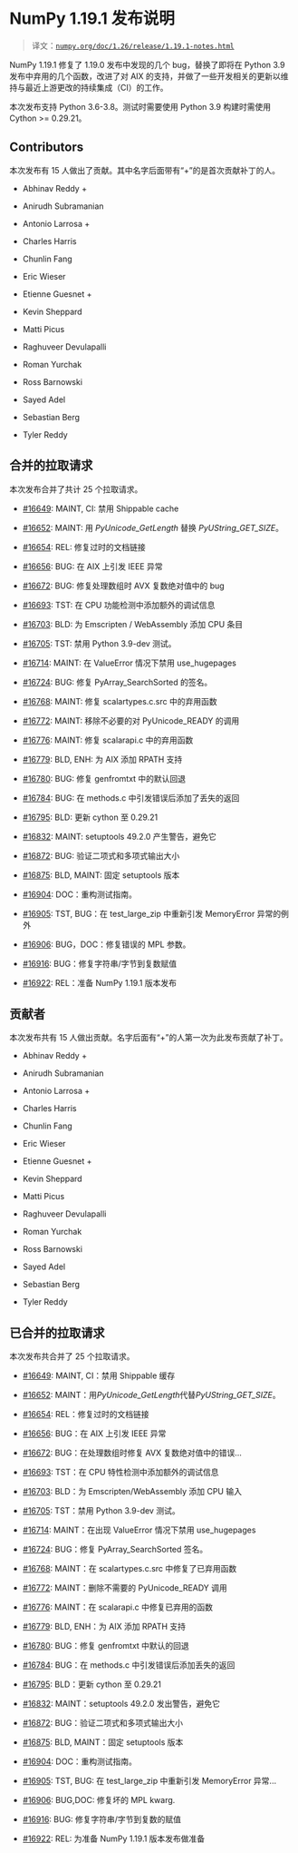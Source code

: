 # NumPy 1.19.1 发布说明

> 译文：[`numpy.org/doc/1.26/release/1.19.1-notes.html`](https://numpy.org/doc/1.26/release/1.19.1-notes.html)

NumPy 1.19.1 修复了 1.19.0 发布中发现的几个 bug，替换了即将在 Python 3.9 发布中弃用的几个函数，改进了对 AIX 的支持，并做了一些开发相关的更新以维持与最近上游更改的持续集成（CI）的工作。

本次发布支持 Python 3.6-3.8。测试时需要使用 Python 3.9 构建时需使用 Cython >= 0.29.21。

## Contributors

本次发布有 15 人做出了贡献。其中名字后面带有“+”的是首次贡献补丁的人。

+   Abhinav Reddy +

+   Anirudh Subramanian

+   Antonio Larrosa +

+   Charles Harris

+   Chunlin Fang

+   Eric Wieser

+   Etienne Guesnet +

+   Kevin Sheppard

+   Matti Picus

+   Raghuveer Devulapalli

+   Roman Yurchak

+   Ross Barnowski

+   Sayed Adel

+   Sebastian Berg

+   Tyler Reddy

## 合并的拉取请求

本次发布合并了共计 25 个拉取请求。

+   [#16649](https://github.com/numpy/numpy/pull/16649): MAINT, CI: 禁用 Shippable cache

+   [#16652](https://github.com/numpy/numpy/pull/16652): MAINT: 用 *PyUnicode_GetLength* 替换 *PyUString_GET_SIZE*。

+   [#16654](https://github.com/numpy/numpy/pull/16654): REL: 修复过时的文档链接

+   [#16656](https://github.com/numpy/numpy/pull/16656): BUG: 在 AIX 上引发 IEEE 异常

+   [#16672](https://github.com/numpy/numpy/pull/16672): BUG: 修复处理数组时 AVX 复数绝对值中的 bug

+   [#16693](https://github.com/numpy/numpy/pull/16693): TST: 在 CPU 功能检测中添加额外的调试信息

+   [#16703](https://github.com/numpy/numpy/pull/16703): BLD: 为 Emscripten / WebAssembly 添加 CPU 条目

+   [#16705](https://github.com/numpy/numpy/pull/16705): TST: 禁用 Python 3.9-dev 测试。

+   [#16714](https://github.com/numpy/numpy/pull/16714): MAINT: 在 ValueError 情况下禁用 use_hugepages

+   [#16724](https://github.com/numpy/numpy/pull/16724): BUG: 修复 PyArray_SearchSorted 的签名。

+   [#16768](https://github.com/numpy/numpy/pull/16768): MAINT: 修复 scalartypes.c.src 中的弃用函数

+   [#16772](https://github.com/numpy/numpy/pull/16772): MAINT: 移除不必要的对 PyUnicode_READY 的调用

+   [#16776](https://github.com/numpy/numpy/pull/16776): MAINT: 修复 scalarapi.c 中的弃用函数

+   [#16779](https://github.com/numpy/numpy/pull/16779): BLD, ENH: 为 AIX 添加 RPATH 支持

+   [#16780](https://github.com/numpy/numpy/pull/16780): BUG: 修复 genfromtxt 中的默认回退

+   [#16784](https://github.com/numpy/numpy/pull/16784): BUG: 在 methods.c 中引发错误后添加了丢失的返回

+   [#16795](https://github.com/numpy/numpy/pull/16795): BLD: 更新 cython 至 0.29.21

+   [#16832](https://github.com/numpy/numpy/pull/16832): MAINT: setuptools 49.2.0 产生警告，避免它

+   [#16872](https://github.com/numpy/numpy/pull/16872): BUG: 验证二项式和多项式输出大小

+   [#16875](https://github.com/numpy/numpy/pull/16875): BLD, MAINT: 固定 setuptools 版本

+   [#16904](https://github.com/numpy/numpy/pull/16904): DOC：重构测试指南。

+   [#16905](https://github.com/numpy/numpy/pull/16905): TST, BUG：在 test_large_zip 中重新引发 MemoryError 异常的例外

+   [#16906](https://github.com/numpy/numpy/pull/16906): BUG，DOC：修复错误的 MPL 参数。

+   [#16916](https://github.com/numpy/numpy/pull/16916): BUG：修复字符串/字节到复数赋值

+   [#16922](https://github.com/numpy/numpy/pull/16922): REL：准备 NumPy 1.19.1 版本发布

## 贡献者

本次发布共有 15 人做出贡献。名字后面有“+”的人第一次为此发布贡献了补丁。

+   Abhinav Reddy +

+   Anirudh Subramanian

+   Antonio Larrosa +

+   Charles Harris

+   Chunlin Fang

+   Eric Wieser

+   Etienne Guesnet +

+   Kevin Sheppard

+   Matti Picus

+   Raghuveer Devulapalli

+   Roman Yurchak

+   Ross Barnowski

+   Sayed Adel

+   Sebastian Berg

+   Tyler Reddy

## 已合并的拉取请求

本次发布共合并了 25 个拉取请求。

+   [#16649](https://github.com/numpy/numpy/pull/16649): MAINT, CI：禁用 Shippable 缓存

+   [#16652](https://github.com/numpy/numpy/pull/16652): MAINT：用*PyUnicode_GetLength*代替*PyUString_GET_SIZE*。

+   [#16654](https://github.com/numpy/numpy/pull/16654): REL：修复过时的文档链接

+   [#16656](https://github.com/numpy/numpy/pull/16656): BUG：在 AIX 上引发 IEEE 异常

+   [#16672](https://github.com/numpy/numpy/pull/16672): BUG：在处理数组时修复 AVX 复数绝对值中的错误...

+   [#16693](https://github.com/numpy/numpy/pull/16693): TST：在 CPU 特性检测中添加额外的调试信息

+   [#16703](https://github.com/numpy/numpy/pull/16703): BLD：为 Emscripten/WebAssembly 添加 CPU 输入

+   [#16705](https://github.com/numpy/numpy/pull/16705): TST：禁用 Python 3.9-dev 测试。

+   [#16714](https://github.com/numpy/numpy/pull/16714): MAINT：在出现 ValueError 情况下禁用 use_hugepages

+   [#16724](https://github.com/numpy/numpy/pull/16724): BUG：修复 PyArray_SearchSorted 签名。

+   [#16768](https://github.com/numpy/numpy/pull/16768): MAINT：在 scalartypes.c.src 中修复了已弃用函数

+   [#16772](https://github.com/numpy/numpy/pull/16772): MAINT：删除不需要的 PyUnicode_READY 调用

+   [#16776](https://github.com/numpy/numpy/pull/16776): MAINT：在 scalarapi.c 中修复已弃用的函数

+   [#16779](https://github.com/numpy/numpy/pull/16779): BLD, ENH：为 AIX 添加 RPATH 支持

+   [#16780](https://github.com/numpy/numpy/pull/16780): BUG：修复 genfromtxt 中默认的回退

+   [#16784](https://github.com/numpy/numpy/pull/16784): BUG：在 methods.c 中引发错误后添加丢失的返回

+   [#16795](https://github.com/numpy/numpy/pull/16795): BLD：更新 cython 至 0.29.21

+   [#16832](https://github.com/numpy/numpy/pull/16832): MAINT：setuptools 49.2.0 发出警告，避免它

+   [#16872](https://github.com/numpy/numpy/pull/16872): BUG：验证二项式和多项式输出大小

+   [#16875](https://github.com/numpy/numpy/pull/16875): BLD, MAINT：固定 setuptools 版本

+   [#16904](https://github.com/numpy/numpy/pull/16904): DOC：重构测试指南。

+   [#16905](https://github.com/numpy/numpy/pull/16905): TST, BUG: 在 test_large_zip 中重新引发 MemoryError 异常...

+   [#16906](https://github.com/numpy/numpy/pull/16906): BUG,DOC: 修复坏的 MPL kwarg.

+   [#16916](https://github.com/numpy/numpy/pull/16916): BUG: 修复字符串/字节到复数的赋值

+   [#16922](https://github.com/numpy/numpy/pull/16922): REL: 为准备 NumPy 1.19.1 版本发布做准备
